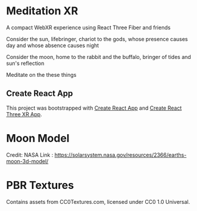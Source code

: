 # Meditation XR
A compact WebXR experience using React Three Fiber and friends 

Consider the sun, lifebringer, chariot to the gods, whose presence causes day and whose absence causes night

Consider the moon, home to the rabbit and the buffalo, bringer of tides and sun's reflection

Meditate on the these things

## Create React App
This project was bootstrapped with [Create React App](https://github.com/facebook/create-react-app) and [Create React Three XR App](https://github.com/edwinwebb/cra-template-react-three-fiber-xr).
    
# Moon Model
Credit: NASA
Link : https://solarsystem.nasa.gov/resources/2366/earths-moon-3d-model/

# PBR Textures
Contains assets from CC0Textures.com, licensed under CC0 1.0 Universal.